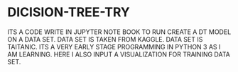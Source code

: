 # DICISION-TREE-TRY
ITS A CODE WRITE IN JUPYTER NOTE BOOK TO RUN CREATE A DT MODEL ON A DATA SET.
DATA SET IS TAKEN FROM KAGGLE.
DATA SET IS TAITANIC.
ITS A VERY EARLY STAGE PROGRAMMING IN PYTHON 3 AS I AM LEARNING.
HERE I ALSO INPUT A VISUALIZATION FOR TRAINING DATA SET.
